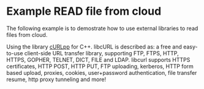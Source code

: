 # Example READ file from cloud

The following example is to demostrate how to use external libraries to read files from cloud.

Using the library [cURLpp](http://www.curlpp.org/) for C++. libcURL is described as: a free and easy-to-use client-side URL transfer library, supporting FTP, FTPS, HTTP, HTTPS, GOPHER, TELNET, DICT, FILE and LDAP. libcurl supports HTTPS certificates, HTTP POST, HTTP PUT, FTP uploading, kerberos, HTTP form based upload, proxies, cookies, user+password authentication, file transfer resume, http proxy tunneling and more!

